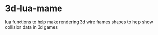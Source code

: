 # 3d-lua-mame
lua functions to help make rendering 3d wire frames shapes to help show collision data in 3d games
